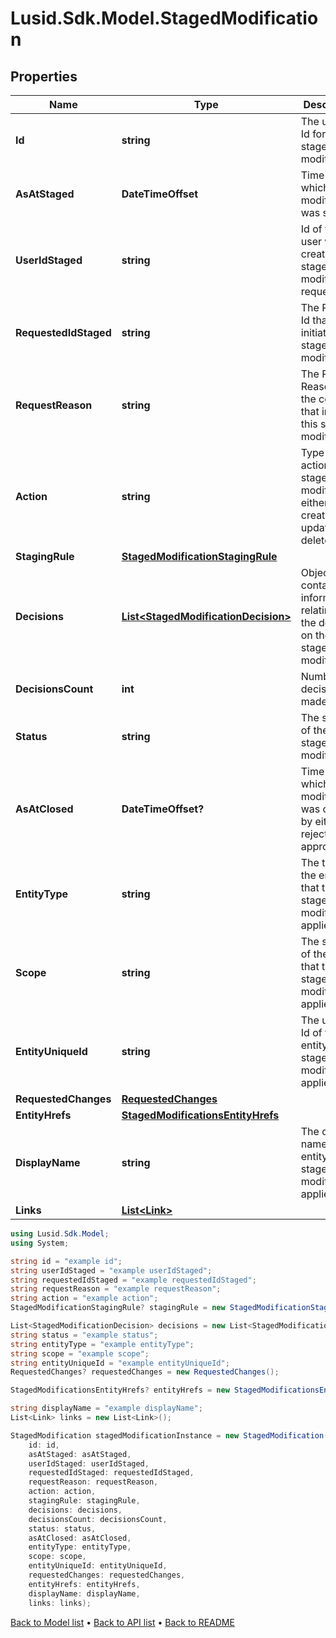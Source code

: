 # Lusid.Sdk.Model.StagedModification

## Properties

Name | Type | Description | Notes
------------ | ------------- | ------------- | -------------
**Id** | **string** | The unique Id for the staged modification | [optional] 
**AsAtStaged** | **DateTimeOffset** | Time at which the modification was staged. | [optional] 
**UserIdStaged** | **string** | Id of the user who created the stage modification request. | [optional] 
**RequestedIdStaged** | **string** | The Request Id that initiated this staged modification. | [optional] 
**RequestReason** | **string** | The Request Reason from the context that initiated this staged modification. | [optional] 
**Action** | **string** | Type of action of the staged modification, either create, update or delete. | [optional] 
**StagingRule** | [**StagedModificationStagingRule**](StagedModificationStagingRule.md) |  | [optional] 
**Decisions** | [**List&lt;StagedModificationDecision&gt;**](StagedModificationDecision.md) | Object containing information relating to the decision on the staged modification. | [optional] 
**DecisionsCount** | **int** | Number of decisions made. | [optional] 
**Status** | **string** | The status of the staged modification. | [optional] 
**AsAtClosed** | **DateTimeOffset?** | Time at which the modification was closed by either rejection or approval. | [optional] 
**EntityType** | **string** | The type of the entity that the staged modification applies to. | [optional] 
**Scope** | **string** | The scope of the entity that this staged modification applies to. | [optional] 
**EntityUniqueId** | **string** | The unique Id of the entity the staged modification applies to. | [optional] 
**RequestedChanges** | [**RequestedChanges**](RequestedChanges.md) |  | [optional] 
**EntityHrefs** | [**StagedModificationsEntityHrefs**](StagedModificationsEntityHrefs.md) |  | [optional] 
**DisplayName** | **string** | The display name of the entity the staged modification applies to. | [optional] 
**Links** | [**List&lt;Link&gt;**](Link.md) |  | [optional] 

```csharp
using Lusid.Sdk.Model;
using System;

string id = "example id";
string userIdStaged = "example userIdStaged";
string requestedIdStaged = "example requestedIdStaged";
string requestReason = "example requestReason";
string action = "example action";
StagedModificationStagingRule? stagingRule = new StagedModificationStagingRule();

List<StagedModificationDecision> decisions = new List<StagedModificationDecision>();
string status = "example status";
string entityType = "example entityType";
string scope = "example scope";
string entityUniqueId = "example entityUniqueId";
RequestedChanges? requestedChanges = new RequestedChanges();

StagedModificationsEntityHrefs? entityHrefs = new StagedModificationsEntityHrefs();

string displayName = "example displayName";
List<Link> links = new List<Link>();

StagedModification stagedModificationInstance = new StagedModification(
    id: id,
    asAtStaged: asAtStaged,
    userIdStaged: userIdStaged,
    requestedIdStaged: requestedIdStaged,
    requestReason: requestReason,
    action: action,
    stagingRule: stagingRule,
    decisions: decisions,
    decisionsCount: decisionsCount,
    status: status,
    asAtClosed: asAtClosed,
    entityType: entityType,
    scope: scope,
    entityUniqueId: entityUniqueId,
    requestedChanges: requestedChanges,
    entityHrefs: entityHrefs,
    displayName: displayName,
    links: links);
```

[Back to Model list](../README.md#documentation-for-models) &#8226; [Back to API list](../README.md#documentation-for-api-endpoints) &#8226; [Back to README](../README.md)
